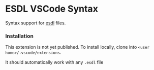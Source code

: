 # ESDL VSCode Syntax

Syntax support for [esdl](https://github.com/thalo-rs/esdl) files.

### Installation

This extension is not yet published. To install locally, clone into `<user home>/.vscode/extensions`.

It should automatically work with any `.esdl` file
